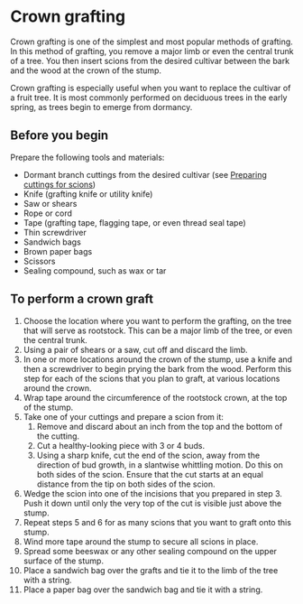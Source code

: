 # Crown grafting
Crown grafting is one of the simplest and most popular methods of grafting. In this method of grafting, you remove a major limb or even the central trunk of a tree. You then insert scions from the desired cultivar between the bark and the wood at the crown of the stump.

Crown grafting is especially useful when you want to replace the cultivar of a fruit tree. It is most commonly performed on deciduous trees in the early spring, as trees begin to emerge from dormancy.

## Before you begin
Prepare the following tools and materials:
* Dormant branch cuttings from the desired cultivar (see [Preparing cuttings for scions](http://www.example.com))
* Knife (grafting knife or utility knife)
* Saw or shears
* Rope or cord
* Tape (grafting tape, flagging tape, or even thread seal tape)
* Thin screwdriver
* Sandwich bags
* Brown paper bags
* Scissors
* Sealing compound, such as wax or tar

## To perform a crown graft
1. Choose the location where you want to perform the grafting, on the tree that will serve as rootstock. 
This can be a major limb of the tree, or even the central trunk. 
2. Using a pair of shears or a saw, cut off and discard the limb.
3. In one or more locations around the crown of the stump, use a knife and then a screwdriver to begin prying the bark from the wood. Perform this step for each of the scions that you plan to graft, at various locations around the crown. 
4. Wrap tape around the circumference of the rootstock crown, at the top of the stump.
5. Take one of your cuttings and prepare a scion from it:
    1. Remove and discard about an inch from the top and the bottom of the cutting.
    2. Cut a healthy-looking piece with 3 or 4 buds.
    3. Using a sharp knife, cut the end of the scion, away from the direction of bud growth, in a slantwise whittling motion. Do this on both sides of the scion. Ensure that the cut starts at an equal distance from the tip on both sides of the scion.
6. Wedge the scion into one of the incisions that you prepared in step 3. Push it down until only the very top of the cut is visible just above the stump.
7. Repeat steps 5 and 6 for as many scions that you want to graft onto this stump.
8. Wind more tape around the stump to secure all scions in place.
9. Spread some beeswax or any other sealing compound on the upper surface of the stump.
10. Place a sandwich bag over the grafts and tie it to the limb of the tree with a string.
11. Place a paper bag over the sandwich bag and tie it with a string.
